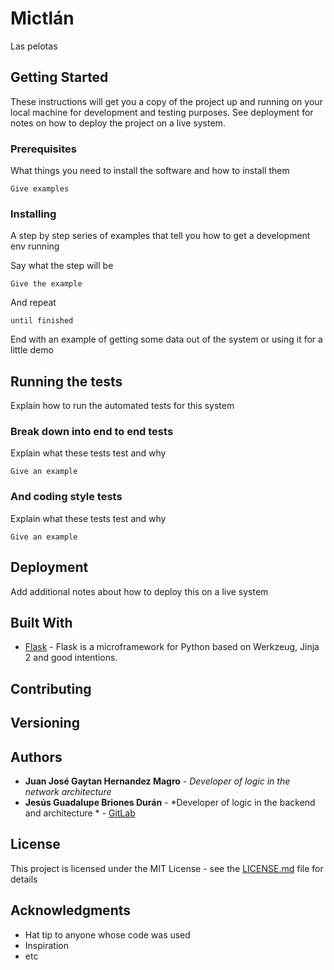 # Mictlán

Las pelotas

## Getting Started

These instructions will get you a copy of the project up and running on your local machine for development and testing purposes. See deployment for notes on how to deploy the project on a live system.

### Prerequisites

What things you need to install the software and how to install them

```
Give examples
```

### Installing

A step by step series of examples that tell you how to get a development env running

Say what the step will be

```
Give the example
```

And repeat

```
until finished
```

End with an example of getting some data out of the system or using it for a little demo

## Running the tests

Explain how to run the automated tests for this system

### Break down into end to end tests

Explain what these tests test and why

```
Give an example
```

### And coding style tests

Explain what these tests test and why

```
Give an example
```

## Deployment

Add additional notes about how to deploy this on a live system

## Built With

* [Flask](http://flask.pocoo.org/docs/1.0/) - Flask is a microframework for Python based on Werkzeug, Jinja 2 and good intentions.


## Contributing



## Versioning



## Authors

* **Juan José Gaytan Hernandez Magro** - *Developer of logic in the network architecture*
* **Jesús Guadalupe Briones Durán** - *Developer of logic in the backend and architecture * - [GitLab](https://gitlab.com/jesusbriod)




## License

This project is licensed under the MIT License - see the [LICENSE.md](LICENSE.md) file for details

## Acknowledgments

* Hat tip to anyone whose code was used
* Inspiration
* etc
